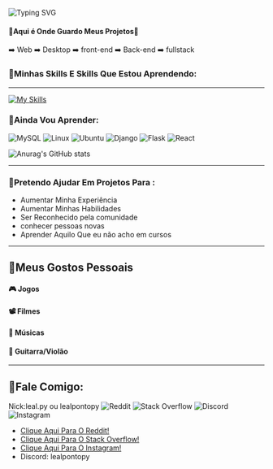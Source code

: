 ![Typing SVG](https://readme-typing-svg.demolab.com?font=Mulish&size=30&pause=1000&color=19F73B&&width=600&lines=👋Olá+Mundo!;me+chamo+Davi+Leal.;👋Seja+bem+vindo(a).;Me+Segue+aí+pô.)

#### 🔵Aqui é Onde Guardo Meus Projetos🔵


➡️  Web
➡️  Desktop
➡️  front-end
➡️  Back-end
➡️  fullstack


### 📌Minhas Skills E Skills Que Estou Aprendendo:
<hr>

[![My Skills](https://skillicons.dev/icons?i=html,css,js,py,flask,tailwind,bootstrap,git)](https://skillicons.dev)

### 📌Ainda Vou Aprender:


![MySQL](https://img.shields.io/badge/mysql-4479A1.svg?style=for-the-badge&logo=mysql&logoColor=white) ![Linux](https://img.shields.io/badge/Linux-FCC624?style=for-the-badge&logo=linux&logoColor=black) ![Ubuntu](https://img.shields.io/badge/Ubuntu-E95420?style=for-the-badge&logo=ubuntu&logoColor=white) ![Django](https://img.shields.io/badge/django-%23092E20.svg?style=for-the-badge&logo=django&logoColor=white) ![Flask](https://img.shields.io/badge/flask-%23000.svg?style=for-the-badge&logo=flask&logoColor=white) 	![React](https://img.shields.io/badge/lua-%232C2D72.svg?style=for-the-badge&logo=react&logoColor=white)



![Anurag's GitHub stats](https://github-readme-stats.vercel.app/api?username=lealpontopy&show_icons=true&theme=radical)

<hr>

### 📌Pretendo Ajudar Em Projetos Para :

- Aumentar Minha Experiência
- Aumentar Minhas Habilidades
- Ser Reconhecido pela comunidade
- conhecer pessoas novas
- Aprender Aquilo Que eu não acho em cursos

<hr>

## 📌Meus Gostos Pessoais

#### 🎮 Jogos
#### 📽️ Filmes
#### 🎵 Músicas
#### 🎸 Guitarra/Violão

<hr>

## 📌Fale Comigo:
Nick:leal.py ou lealpontopy
![Reddit](https://img.shields.io/badge/Reddit-%23FF4500.svg?style=for-the-badge&logo=Reddit&logoColor=white) ![Stack Overflow](https://img.shields.io/badge/-Stackoverflow-FE7A16?style=for-the-badge&logo=stack-overflow&logoColor=white)  ![Discord](https://img.shields.io/badge/Discord-%235865F2.svg?style=for-the-badge&logo=discord&logoColor=white) ![Instagram](https://img.shields.io/badge/Instagram-%23E4405F.svg?style=for-the-badge&logo=Instagram&logoColor=white)  

- [Clique Aqui Para O Reddit!](https://www.reddit.com/user/Neat_Resident5434/)
- [Clique Aqui Para O Stack Overflow!](https://stackoverflow.com/users/30027396/leal-py)
- [Clique Aqui Para O Instagram!](https://www.instagram.com/leal.py/)
- Discord: lealpontopy
